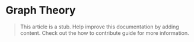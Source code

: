 # Graph Theory

> This article is a stub. Help improve this documentation by adding content. Check out the how to contribute guide for more information. 